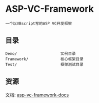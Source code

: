 ASP-VC-Framework
==========

    一个以VBscript写的ASP VC开发框架

目录
----

    Demo/                   实例目录
    Framework/              核心框架目录
    Test/                   框架测试目录

资源
----

文档: [asp-vc-framework-docs](http://asp-vc-framework.readthedocs.org/zh_CN/0.1.0/)
